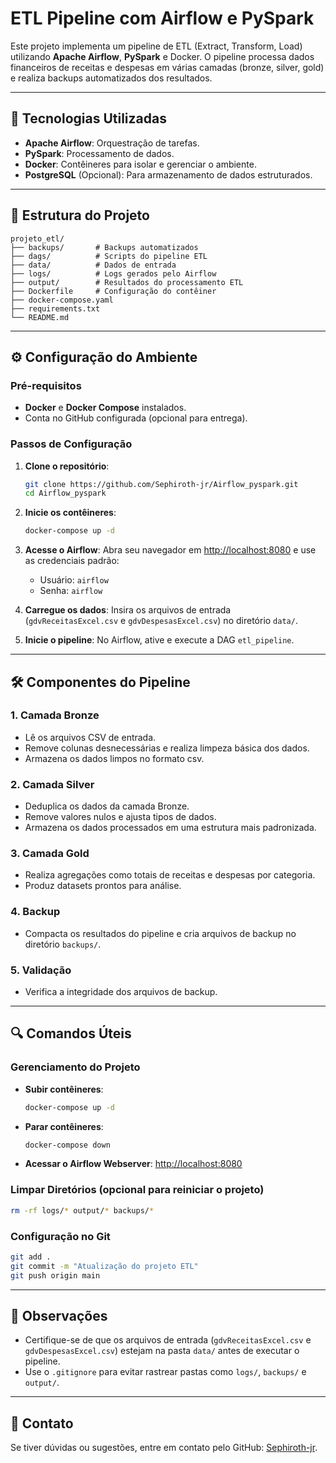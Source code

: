 # ETL Pipeline com Airflow e PySpark

Este projeto implementa um pipeline de ETL (Extract, Transform, Load) utilizando **Apache Airflow**, **PySpark** e Docker. O pipeline processa dados financeiros de receitas e despesas em várias camadas (bronze, silver, gold) e realiza backups automatizados dos resultados.

---

## 🚀 Tecnologias Utilizadas

- **Apache Airflow**: Orquestração de tarefas.
- **PySpark**: Processamento de dados.
- **Docker**: Contêineres para isolar e gerenciar o ambiente.
- **PostgreSQL** (Opcional): Para armazenamento de dados estruturados.

---

## 📂 Estrutura do Projeto

```
projeto_etl/
├── backups/       # Backups automatizados
├── dags/          # Scripts do pipeline ETL
├── data/          # Dados de entrada
├── logs/          # Logs gerados pelo Airflow
├── output/        # Resultados do processamento ETL
├── Dockerfile     # Configuração do contêiner
├── docker-compose.yaml
├── requirements.txt
└── README.md
```

---

## ⚙️ Configuração do Ambiente

### Pré-requisitos

- **Docker** e **Docker Compose** instalados.
- Conta no GitHub configurada (opcional para entrega).

### Passos de Configuração

1. **Clone o repositório**:
   ```bash
   git clone https://github.com/Sephiroth-jr/Airflow_pyspark.git
   cd Airflow_pyspark
   ```

2. **Inicie os contêineres**:
   ```bash
   docker-compose up -d
   ```

3. **Acesse o Airflow**:
   Abra seu navegador em [http://localhost:8080](http://localhost:8080) e use as credenciais padrão:
   - Usuário: `airflow`
   - Senha: `airflow`

4. **Carregue os dados**:
   Insira os arquivos de entrada (`gdvReceitasExcel.csv` e `gdvDespesasExcel.csv`) no diretório `data/`.

5. **Inicie o pipeline**:
   No Airflow, ative e execute a DAG `etl_pipeline`.

---

## 🛠️ Componentes do Pipeline

### 1. Camada Bronze
- Lê os arquivos CSV de entrada.
- Remove colunas desnecessárias e realiza limpeza básica dos dados.
- Armazena os dados limpos no formato csv.

### 2. Camada Silver
- Deduplica os dados da camada Bronze.
- Remove valores nulos e ajusta tipos de dados.
- Armazena os dados processados em uma estrutura mais padronizada.

### 3. Camada Gold
- Realiza agregações como totais de receitas e despesas por categoria.
- Produz datasets prontos para análise.

### 4. Backup
- Compacta os resultados do pipeline e cria arquivos de backup no diretório `backups/`.

### 5. Validação
- Verifica a integridade dos arquivos de backup.

---

## 🔍 Comandos Úteis

### Gerenciamento do Projeto

- **Subir contêineres**:
  ```bash
  docker-compose up -d
  ```
- **Parar contêineres**:
  ```bash
  docker-compose down
  ```
- **Acessar o Airflow Webserver**:
  [http://localhost:8080](http://localhost:8080)

### Limpar Diretórios (opcional para reiniciar o projeto)

```bash
rm -rf logs/* output/* backups/*
```

### Configuração no Git

```bash
git add .
git commit -m "Atualização do projeto ETL"
git push origin main
```

---

## 📝 Observações

- Certifique-se de que os arquivos de entrada (`gdvReceitasExcel.csv` e `gdvDespesasExcel.csv`) estejam na pasta `data/` antes de executar o pipeline.
- Use o `.gitignore` para evitar rastrear pastas como `logs/`, `backups/` e `output/`.

---

## 📧 Contato

Se tiver dúvidas ou sugestões, entre em contato pelo GitHub: [Sephiroth-jr](https://github.com/Sephiroth-jr).
